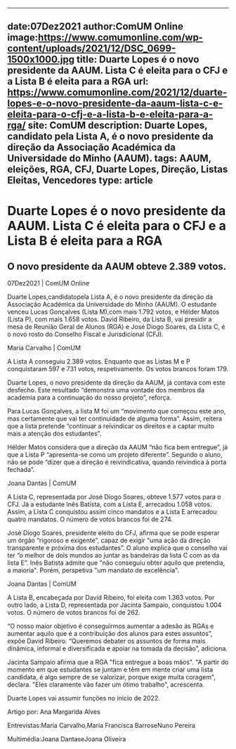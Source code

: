 
---
date:07Dez2021
author:ComUM Online
image:https://www.comumonline.com/wp-content/uploads/2021/12/DSC_0699-1500x1000.jpg
title: Duarte Lopes é o novo presidente da AAUM. Lista C é eleita para o CFJ e a Lista B é eleita para a RGA
url: https://www.comumonline.com/2021/12/duarte-lopes-e-o-novo-presidente-da-aaum-lista-c-e-eleita-para-o-cfj-e-a-lista-b-e-eleita-para-a-rga/
site: ComUM
description: Duarte Lopes, candidato pela Lista A, é o novo presidente da direção da Associação Académica da Universidade do Minho (AAUM).
tags: AAUM, eleições, RGA, CFJ, Duarte Lopes, Direção, Listas Eleitas, Vencedores
type: article
---


# Duarte Lopes é o novo presidente da AAUM. Lista C é eleita para o CFJ e a Lista B é eleita para a RGA

## O novo presidente da AAUM obteve 2.389 votos.

07Dez2021 | ComUM Online

Duarte Lopes,candidatopela Lista A, é o novo presidente da direção da Associação Académica da Universidade do Minho (AAUM). O estudante venceu Lucas Gonçalves (Lista M),com mais 1.792 votos, e Hélder Matos (Lista P), com mais 1.658 votos. David Ribeiro, da Lista B, vai presidir a mesa de Reunião Geral de Alunos (RGA) e José Diogo Soares, da Lista C, é o novo rosto do Conselho Fiscal e Jurisdicional (CFJ).

Maria Carvalho | ComUM

A Lista A conseguiu 2.389 votos. Enquanto que as Listas M e P conquistaram 597 e 731 votos, respetivamente. Os votos brancos foram 179.

Duarte Lopes, o novo presidente da direção da AAUM, já contava com este desfecho. Este resultado “demonstra uma vontade dos membros da academia para a continuação do nosso projeto”, reforça.

Para Lucas Gonçalves, a lista M foi um “movimento que começou este ano, mas certamente que vai ter continuidade de alguma forma”. Assim, reitera que a lista pretende “continuar a reivindicar os direitos e a captar muito mais a atenção dos estudantes”.

Hélder Matos considera que a direção da AAUM “não fica bem entregue”, já que a Lista P “apresenta-se como um projeto diferente”. Segundo o aluno, não se pode “dizer que a direção é reivindicativa, quando reivindica à porta fechada”.



Joana Dantas | ComUM

A Lista C, representada por José Diogo Soares, obteve 1.577 votos para o CFJ. Já a estudante Inês Batista, com a Lista E, arrecadou 1.058 votos. Assim, a Lista C conquistou assim cinco mandatos e a Lista E arrecadou quatro mandatos. O número de votos brancos foi de 274.

José Diogo Soares, presidente eleito do CFJ, afirma que se pode esperar um órgão “rigoroso e exigente”, capaz de exigir “uma ação da direção transparente e próxima dos estudantes”. O aluno explica que o conselho vai ter “o melhor de dois mundos ao juntar as bandeiras da lista C com as da lista E”. Inês Batista admite que "não conseguiu obter aquilo que pretendia, a maioria". Porém, perspetiva "um mandato de excelência".



Joana Dantas | ComUM

A Lista B, encabeçada por David Ribeiro, foi eleita com 1.363 votos. Por outro lado, a Lista D, representada por Jacinta Sampaio, conquistou 1.004 votos. O número de votos brancos foi de 262.

“O nosso maior objetivo é conseguirmos aumentar a adesão às RGAs e aumentar aquilo que é a contribuição dos alunos para estes assuntos”, expõe David Ribeiro. “Queremos debater os assuntos de forma mais dinâmica, informal e diversificada e apoiar na tomada da decisão”, adiciona.

Jacinta Sampaio afirma que a RGA "fica entregue a boas mãos". "A partir do momento em que estudantes se juntam e têm em mente criar uma lista candidata, é algo sempre de se valorizar, porque exige muita coragem", declara. "Eles claramente vão fazer um ótimo trabalho", acrescenta.



Duarte Lopes vai assumir funções no início de 2022.

Artigo por: Ana Margarida Alves

Entrevistas:Maria Carvalho,Maria Francisca BarroseNuno Pereira

Multimédia:Joana DantaseJoana Oliveira

